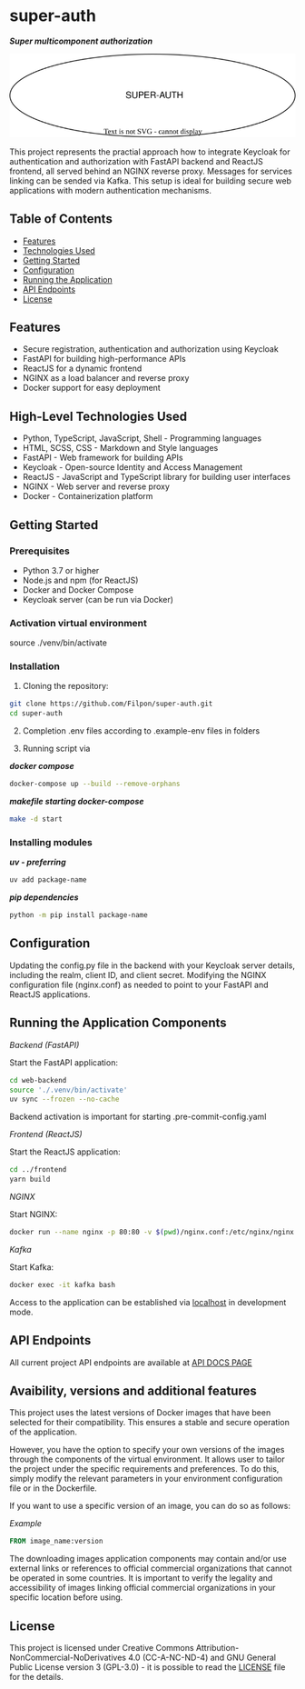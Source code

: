 # super-auth

***Super multicomponent authorization***

![bg center:50% w:500](./description/pictures/super-auth-logo.svg)


This project represents the practial approach how to integrate Keycloak for authentication and authorization with FastAPI backend and ReactJS frontend, all served behind an NGINX reverse proxy. Messages for services linking can be sended via Kafka. This setup is ideal for building secure web applications with modern authentication mechanisms.

## Table of Contents

- [Features](#features)
- [Technologies Used](#technologies-used)
- [Getting Started](#getting-started)
- [Configuration](#configuration)
- [Running the Application](#running-the-application)
- [API Endpoints](#api-endpoints)
- [License](#license)

## Features

- Secure registration, authentication and authorization using Keycloak
- FastAPI for building high-performance APIs
- ReactJS for a dynamic frontend
- NGINX as a load balancer and reverse proxy
- Docker support for easy deployment

## High-Level Technologies Used

- Python, TypeScript, JavaScript, Shell - Programming languages
- HTML, SCSS, CSS - Markdown and Style languages
- FastAPI - Web framework for building APIs
- Keycloak - Open-source Identity and Access Management
- ReactJS - JavaScript and TypeScript library for building user interfaces
- NGINX - Web server and reverse proxy
- Docker - Containerization platform

## Getting Started

### Prerequisites

- Python 3.7 or higher
- Node.js and npm (for ReactJS)
- Docker and Docker Compose
- Keycloak server (can be run via Docker)

### Activation virtual environment 

source ./venv/bin/activate 


### Installation

1. Cloning the repository:

```bash
git clone https://github.com/Filpon/super-auth.git
cd super-auth
```

2. Completion .env files according to .example-env files in folders

3. Running script via

***docker compose***

```bash
docker-compose up --build --remove-orphans
```

***makefile starting docker-compose***

```bash
make -d start
```

### Installing modules

***uv - preferring***

```bash
uv add package-name
```

***pip dependencies***

```bash
python -m pip install package-name
```

## Configuration
 
Updating the config.py file in the backend with your Keycloak server details, including the realm, client ID, and client secret.
Modifying the NGINX configuration file (nginx.conf) as needed to point to your FastAPI and ReactJS applications.

## Running the Application Components

*Backend (FastAPI)*

Start the FastAPI application:

```bash
cd web-backend
source './.venv/bin/activate'
uv sync --frozen --no-cache
```
Backend activation is important for starting .pre-commit-config.yaml

*Frontend (ReactJS)*

Start the ReactJS application:

```bash
cd ../frontend
yarn build
```

*NGINX*

Start NGINX:
```bash
docker run --name nginx -p 80:80 -v $(pwd)/nginx.conf:/etc/nginx/nginx.conf:ro -d nginx
```

*Kafka*

Start Kafka:
```bash
docker exec -it kafka bash
```

Access to the application can be established via [localhost](http://localhost) in development mode. 

## API Endpoints

All current project API endpoints are available at [API DOCS PAGE](http://localhost/api/v1/docs)

## Avaibility, versions and additional features

This project uses the latest versions of Docker images that have been selected for their compatibility. This ensures a stable and secure operation of the application.

However, you have the option to specify your own versions of the images through the components of the virtual environment. It allows user to tailor the project under the specific requirements and preferences.
To do this, simply modify the relevant parameters in your environment configuration file or in the Dockerfile.

If you want to use a specific version of an image, you can do so as follows:

*Example*

```dockerfile
FROM image_name:version
```

The downloading images application components may contain and/or use external links or references to official commercial organizations that cannot be operated in some countries. It is important to verify the legality and accessibility of images linking official commercial organizations in your specific location before using.

## License

This project is licensed under Creative Commons Attribution-NonCommercial-NoDerivatives 4.0 (CC-A-NC-ND-4) and GNU General Public License version 3 (GPL-3.0) - it is possible to read the [LICENSE](./LICENSE) file for the details.
